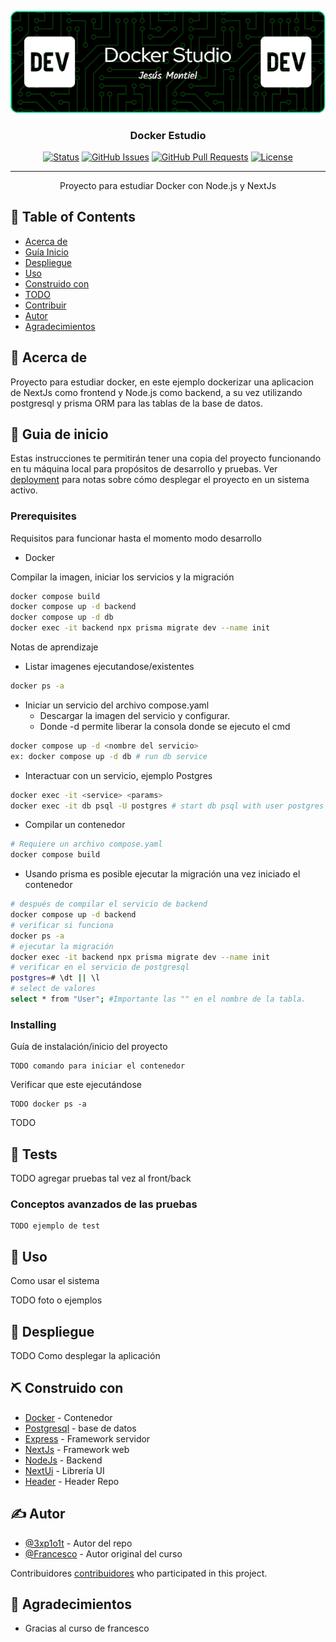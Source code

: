 <p align="center">
  <a href="" rel="noopener">
 <img src="github-header-image.png" alt="Project logo"></a>
</p>

<h3 align="center">Docker Estudio</h3>

<div align="center">

[![Status](https://img.shields.io/badge/status-active-success.svg)]()
[![GitHub Issues](https://img.shields.io/github/issues/3xp1o1t/docker-estudio)](https://github.com/3xp1o1t/docker-estudio/issues)
[![GitHub Pull Requests](https://img.shields.io/github/issues-pr/3xp1o1t/docker-estudio)](https://github.com/3xp1o1t/docker-estudio/pulls)
[![License](https://img.shields.io/badge/license-MIT-blue.svg)](/LICENSE)

</div>

---

<p align="center">Proyecto para estudiar Docker con Node.js y NextJs</p>

## 📝 Table of Contents

- [Acerca de](#about)
- [Guía Inicio](#guia_inicio)
- [Despliegue](#deployment)
- [Uso](#usage)
- [Construido con](#built_using)
- [TODO](../TODO.md)
- [Contribuir](../CONTRIBUTING.md)
- [Autor](#authors)
- [Agradecimientos](#acknowledgement)

## 🧐 Acerca de <a name = "about"></a>

Proyecto para estudiar docker, en este ejemplo dockerizar una aplicacion de NextJs como frontend y Node.js como backend, a su vez utilizando postgresql y prisma ORM para las
tablas de la base de datos.

## 🏁 Guia de inicio <a name = "guia_inicio"></a>

Estas instrucciones te permitirán tener una copia del proyecto funcionando en tu máquina local para propósitos de desarrollo y pruebas. Ver [deployment](#deployment) para notas sobre cómo desplegar el proyecto en un sistema activo.

### Prerequisites

Requisitos para funcionar hasta el momento modo desarrollo

- Docker

Compilar la imagen, iniciar los servicios y la migración

```bash
docker compose build
docker compose up -d backend
docker compose up -d db
docker exec -it backend npx prisma migrate dev --name init
```

Notas de aprendizaje

- Listar imagenes ejecutandose/existentes

```bash
docker ps -a
```

- Iniciar un servicio del archivo compose.yaml
  - Descargar la imagen del servicio y configurar.
  - Donde -d permite liberar la consola donde se ejecuto el cmd

```bash
docker compose up -d <nombre del servicio>
ex: docker compose up -d db # run db service
```

- Interactuar con un servicio, ejemplo Postgres

```bash
docker exec -it <service> <params>
docker exec -it db psql -U postgres # start db psql with user postgres
```

- Compilar un contenedor

```bash
# Requiere un archivo compose.yaml
docker compose build
```

- Usando prisma es posible ejecutar la migración una vez iniciado el contenedor

```bash
# después de compilar el servicio de backend
docker compose up -d backend
# verificar si funciona
docker ps -a
# ejecutar la migración
docker exec -it backend npx prisma migrate dev --name init
# verificar en el servicio de postgresql
postgres=# \dt || \l
# select de valores
select * from "User"; #Importante las "" en el nombre de la tabla.
```

### Installing

Guía de instalación/inicio del proyecto

```
TODO comando para iniciar el contenedor
```

Verificar que este ejecutándose

```
TODO docker ps -a
```

TODO <Imagen como se ve corriendo>

## 🔧 Tests <a name = "tests"></a>

TODO agregar pruebas tal vez al front/back

### Conceptos avanzados de las pruebas

```
TODO ejemplo de test
```

## 🎈 Uso <a name="usage"></a>

Como usar el sistema

TODO foto o ejemplos

## 🚀 Despliegue <a name = "deployment"></a>

TODO Como desplegar la aplicación

## ⛏️ Construido con <a name = "built_using"></a>

- [Docker](https://www.mongodb.com/) - Contenedor
- [Postgresql](https://postgresql.com/) - base de datos
- [Express](https://expressjs.com/) - Framework servidor
- [NextJs](https://vuejs.org/) - Framework web
- [NodeJs](https://nodejs.org/en/) - Backend
- [NextUi](https://nextui.com) - Librería UI
- [Header](https://leviarista.github.io/github-profile-header-generator/) - Header Repo

## ✍️ Autor <a name = "authors"></a>

- [@3xp1o1t](https://github.com/3xp1o1t) - Autor del repo
- [@Francesco](https://www.youtube.com/@francescociulla) - Autor original del curso

Contribuidores [contribuidores](https://github.com/3xp1o1t) who participated in this project.

## 🎉 Agradecimientos <a name = "acknowledgement"></a>

- Gracias al curso de francesco
